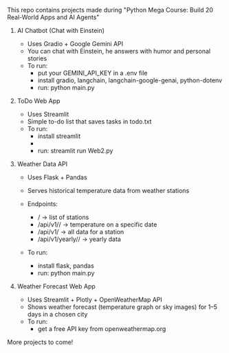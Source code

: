 This repo contains projects made during "Python Mega Course: Build 20 Real-World Apps and AI Agents"

1. AI Chatbot (Chat with Einstein)
   - Uses Gradio + Google Gemini API
   - You can chat with Einstein, he answers with humor and personal stories
   - To run:
       - put your GEMINI_API_KEY in a .env file
       - install gradio, langchain, langchain-google-genai, python-dotenv
       - run: python main.py

2. ToDo Web App
   - Uses Streamlit
   - Simple to-do list that saves tasks in todo.txt
   - To run:
       - install streamlit
       -
       - run: streamlit run Web2.py
         
3. Weather Data API
   - Uses Flask + Pandas
   - Serves historical temperature data from weather stations
   - Endpoints: 
       - / → list of stations
       - /api/v1/<station>/<date> → temperature on a specific date
       - /api/v1/<station> → all data for a station
       - /api/v1/yearly/<station>/<year> → yearly data

   - To run:
       - install flask, pandas
       - run: python main.py
    
4. Weather Forecast Web App
    - Uses Streamlit + Plotly + OpenWeatherMap API
    - Shows weather forecast (temperature graph or sky images) for 1–5 days in a chosen city
    - To run:
       - get a free API key from openweathermap.org


More projects to come!
